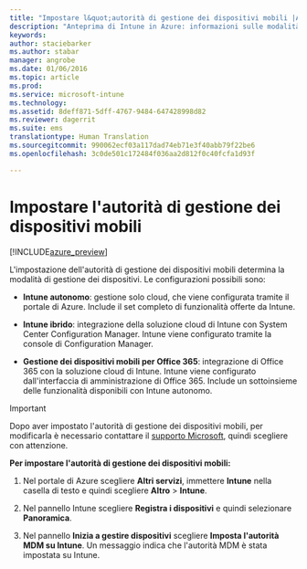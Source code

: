 ```yaml
---
title: "Impostare l&quot;autorità di gestione dei dispositivi mobili |Anteprima di Intune in Azure | Documentazione Microsoft"
description: "Anteprima di Intune in Azure: informazioni sulle modalità di impostazione dell&quot;autorità di gestione dei dispositivi mobili in Intune. "
keywords: 
author: staciebarker
ms.author: stabar
manager: angrobe
ms.date: 01/06/2016
ms.topic: article
ms.prod: 
ms.service: microsoft-intune
ms.technology: 
ms.assetid: 8deff871-5dff-4767-9484-647428998d82
ms.reviewer: dagerrit
ms.suite: ems
translationtype: Human Translation
ms.sourcegitcommit: 990062ecf03a117dad74eb71e3f40abb79f22be6
ms.openlocfilehash: 3c0de501c172484f036aa2d812f0c40fcfa1d93f

---
```


# <a name="set-the-mobile-device-management-authority"></a>Impostare l'autorità di gestione dei dispositivi mobili 

[!INCLUDE[azure_preview](../includes/azure_preview.md)]

L'impostazione dell'autorità di gestione dei dispositivi mobili determina la modalità di gestione dei dispositivi. Le configurazioni possibili sono:

- **Intune autonomo**: gestione solo cloud, che viene configurata tramite il portale di Azure. Include il set completo di funzionalità offerte da Intune.

- **Intune ibrido**: integrazione della soluzione cloud di Intune con System Center Configuration Manager. Intune viene configurato tramite la console di Configuration Manager.

- **Gestione dei dispositivi mobili per Office 365**: integrazione di Office 365 con la soluzione cloud di Intune. Intune viene configurato dall'interfaccia di amministrazione di Office 365. Include un sottoinsieme delle funzionalità disponibili con Intune autonomo.

>[!IMPORTANT]
>Dopo aver impostato l'autorità di gestione dei dispositivi mobili, per modificarla è necessario contattare il [supporto Microsoft](https://docs.microsoft.com/intune/troubleshoot/how-to-get-support-for-microsoft-intune), quindi scegliere con attenzione.

**Per impostare l'autorità di gestione dei dispositivi mobili:**

1. Nel portale di Azure scegliere **Altri servizi**, immettere **Intune** nella casella di testo e quindi scegliere **Altro** > **Intune**.

2. Nel pannello Intune scegliere **Registra i dispositivi** e quindi selezionare **Panoramica**.

3. Nel pannello **Inizia a gestire dispositivi** scegliere **Imposta l'autorità MDM su Intune**. Un messaggio indica che l'autorità MDM è stata impostata su Intune.



<!--HONumber=Feb17_HO1-->


